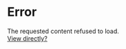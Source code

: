 # Error  
The requested content refused to load.  
[View directly?](https://robotleopard86.github.io/ModDevHelper/media1.mp4)